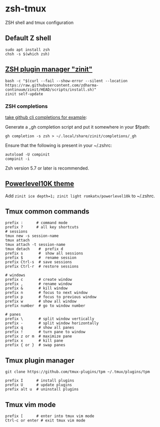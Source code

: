 # zsh-tmux
ZSH shell and tmux configuration
## Default Z shell
```
sudo apt install zsh
chsh -s $(which zsh)
```
## [ZSH plugin manager "zinit"](https://github.com/zdharma-continuum/zinit)
```
bash -c "$(curl --fail --show-error --silent --location https://raw.githubusercontent.com/zdharma-continuum/zinit/HEAD/scripts/install.sh)"
zinit self-update
```
### ZSH completions
[take github cli completions for example](https://cli.github.com/manual/gh_completion):  

Generate a _gh completion script and put it somewhere in your $fpath:  

```
gh completion -s zsh > ~/.local/share/zinit/completions/_gh
```
Ensure that the following is present in your ~/.zshrc:
```
autoload -U compinit
compinit -i
```
Zsh version 5.7 or later is recommended.
## [Powerlevel10K theme](https://github.com/romkatv/powerlevel10k)
Add ```zinit ice depth=1; zinit light romkatv/powerlevel10k``` to ~/.zshrc.
## Tmux common commands
```
prefix :      # command mode
prefix ?      # all key shortcuts
# sessions
tmux new -s session-name
tmux attach
tmux attach -t session-name
tmux detach    #  prefix d
prefix s       #  show all sessions
prefix $       #  rename session
prefix Ctrl-s  # save sessions
prefix Ctrl-r  # restore sessions

# windows
prefix c       # create window
prefix ,       # rename window
prefix &       # kill window
prefix n       # focus to next window
prefix p       # focus to previous window
prefix w       # show all window
prefix number  # go to window number

# panes
prefix \       # split window vertically
prefix -       # split window horizontally
prefix q       # show all panes
prefix !       # turn pane to window
prefix z or m  # maximize pane
prefix x       # kill pane
prefix { or }  # swap panes
```
## Tmux plugin manager
```
git clone https://github.com/tmux-plugins/tpm ~/.tmux/plugins/tpm
```
```
prefix I      # install plugins
prefix U      # update plugins
prefix alt u  # uninstall plugins
```
## Tmux vim mode
```
prefix [      # enter into tmux vim mode
Ctrl-c or enter # exit tmux vim mode
